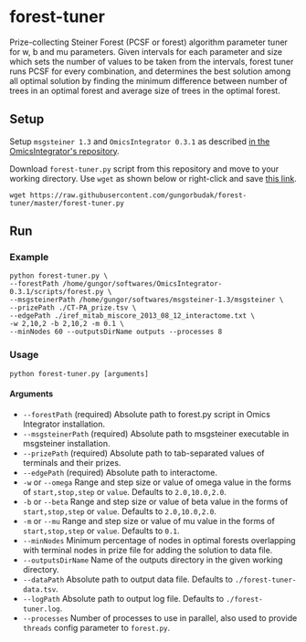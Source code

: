 # forest-tuner

Prize-collecting Steiner Forest (PCSF or forest) algorithm parameter tuner for w, b and mu parameters. Given intervals for each parameter and size which sets the number of values to be taken from the intervals, forest tuner runs PCSF for every combination, and determines the best solution among all optimal solution by finding the minimum difference between number of trees in an optimal forest and average size of trees in the optimal forest.

## Setup

Setup `msgsteiner 1.3` and `OmicsIntegrator 0.3.1` as described [in the OmicsIntegrator's repository](https://github.com/fraenkel-lab/OmicsIntegrator).

Download `forest-tuner.py` script from this repository and move to your working directory. Use `wget` as shown below or right-click and save [this link](https://raw.githubusercontent.com/gungorbudak/forest-tuner/master/forest-tuner.py).

    wget https://raw.githubusercontent.com/gungorbudak/forest-tuner/master/forest-tuner.py

## Run

### Example

```
python forest-tuner.py \
--forestPath /home/gungor/softwares/OmicsIntegrator-0.3.1/scripts/forest.py \
--msgsteinerPath /home/gungor/softwares/msgsteiner-1.3/msgsteiner \
--prizePath ./CT-PA_prize.tsv \
--edgePath ./iref_mitab_miscore_2013_08_12_interactome.txt \
-w 2,10,2 -b 2,10,2 -m 0.1 \
--minNodes 60 --outputsDirName outputs --processes 8
```

### Usage

```
python forest-tuner.py [arguments]
```

#### Arguments

* `--forestPath` (required) Absolute path to forest.py script in Omics Integrator installation.
* `--msgsteinerPath` (required) Absolute path to msgsteiner executable in msgsteiner installation.
* `--prizePath` (required) Absolute path to tab-separated values of terminals and their prizes.
* `--edgePath` (required) Absolute path to interactome.
* `-w` or `--omega` Range and step size or value of omega value in the forms of `start,stop,step` or `value`. Defaults to `2.0,10.0,2.0`.
* `-b` or `--beta` Range and step size or value of beta value in the forms of `start,stop,step` or `value`. Defaults to `2.0,10.0,2.0`.
* `-m` or `--mu` Range and step size or value of mu value in the forms of `start,stop,step` or `value`. Defaults to `0.1`.
* `--minNodes` Minimum percentage of nodes in optimal forests overlapping with terminal nodes in prize file for adding the solution to data file.
* `--outputsDirName` Name of the outputs directory in the given working directory.
* `--dataPath` Absolute path to output data file. Defaults to `./forest-tuner-data.tsv`.
* `--logPath` Absolute path to output log file. Defaults to `./forest-tuner.log`.
* `--processes` Number of processes to use in parallel, also used to provide `threads` config parameter to `forest.py`.
